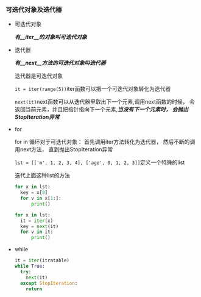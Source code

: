 ### 可迭代对象及迭代器

* 可迭代对象

  ***有__iter__的对象叫可迭代对象***

* 迭代器

  ***有__next__方法的可迭代对象叫迭代器***

  迭代器是可迭代对象

  `it = iter(range(5))`iter函数可以把一个可迭代对象转化为迭代器

  `next(it)`next函数可以从迭代器里取出下一个元素,调用next函数的时候， 会返回当前元素，并且把指针指向下一个元素,***当没有下一个元素时， 会抛出StopIteration异常***

* for

  for in 循环对于可迭代对象： 首先调用iter方法转化为迭代器， 然后不断的调用next方法， 直到抛出StopIteration异常

  `lst = [['m', 1, 2, 3, 4], ['age', 0, 1, 2, 3]]`定义一个特殊的list

  迭代上面这种list的方法
  ```python
  for x in lst:
    key = x[0]
    for v in x[1:]:
        print()
  ```
  ```python
  for x in lst:
    it = iter(x)
    key = next(it)
    for v in it:
        print()
  ```
* while

  ```python
  it = iter(itratable)
  while True:
    try:
      next(it)
    except StopIteration:
      return
  ```
